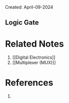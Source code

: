 Created: April-09-2024


## Logic Gate


# Related Notes

1. [[Digital Electronics]]
2. [[Multiplexer (MUX)]]
# References

1. 